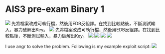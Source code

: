 # **AIS3 pre-exam Binary 1**
![](https://i.imgur.com/p7i0Hm4.png)
先將檔案改成可執行檔，然後用EDB反組譯。在找到比較點後，不斷測試輸入，暴力破解出Key。
![](https://i.imgur.com/CP5NJev.png)
先將檔案改成可執行檔，然後用EDB反組譯。在找到比較點後，不斷測試輸入，暴力破解出Key。
![](https://i.imgur.com/hBYTKON.png)
![](https://i.imgur.com/DJYGENY.png)
![](https://i.imgur.com/Yj7oKip.png)
![](https://i.imgur.com/5g0YrSB.png)

I use angr to solve the problem. Following is my example exploit script:
![](https://i.imgur.com/RFyksBv.png)